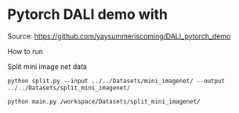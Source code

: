 # Pytorch DALI demo with
Source: https://github.com/yaysummeriscoming/DALI_pytorch_demo

How to run 

Split mini image net data
```
python split.py --input ../../Datasets/mini_imagenet/ --output ../../Datasets/split_mini_imagenet/
```

```
python main.py /workspace/Datasets/split_mini_imagenet/
```